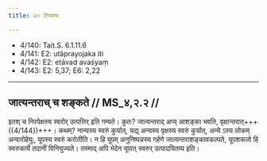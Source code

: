 ```yaml
---
title: ४० टिप्पण्यः

---
```

- 4/140: Tait.S. 6.1.11.6
- 4/141: E2: utāprayojaka iti
- 4/142: E2: etāvad avaśyaṃ
- 4/143: E2: 5,37; E6: 2,22

____________________________________________


## जात्यन्तराच् च शङ्कते // MS_४,२.२ //

इतश् च निरपेक्षस्य स्वरोर् उत्पत्तिर् इति गम्यते। कुतः? जात्यन्तराद् अप्य् आशङ्का भवति, वृक्षान्तरात्+++({4/144})+++। कथम्? नान्यस्य स्वरुं कुर्यात्, यद्य् अन्यस्य वृक्षस्य स्वरुं कुर्यात्, अन्ये ऽस्य लोकम् अन्वारोहेयुः, यूपस्य स्वरुं करोतीति। न हि यूपम् अनुनिष्पन्नस्य गर्हणे जात्यन्तराशङ्कावकल्पते, यूपशकलो हि स्वरुकार्ये तदानीं विनियुज्यते। तस्माद् अपि भेदेन यूपात् स्वरुर् उत्पादयितव्य इति।
